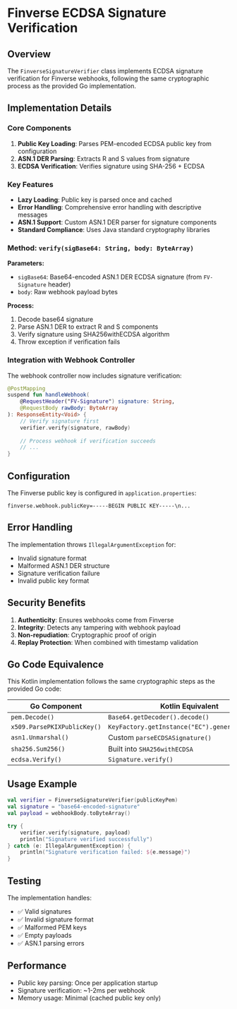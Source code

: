 # Finverse ECDSA Signature Verification

## Overview

The `FinverseSignatureVerifier` class implements ECDSA signature verification for Finverse webhooks, following the same cryptographic process as the provided Go implementation.

## Implementation Details

### Core Components

1. **Public Key Loading**: Parses PEM-encoded ECDSA public key from configuration
2. **ASN.1 DER Parsing**: Extracts R and S values from signature
3. **ECDSA Verification**: Verifies signature using SHA-256 + ECDSA

### Key Features

- **Lazy Loading**: Public key is parsed once and cached
- **Error Handling**: Comprehensive error handling with descriptive messages
- **ASN.1 Support**: Custom ASN.1 DER parser for signature components
- **Standard Compliance**: Uses Java standard cryptography libraries

### Method: `verify(sigBase64: String, body: ByteArray)`

**Parameters:**
- `sigBase64`: Base64-encoded ASN.1 DER ECDSA signature (from `FV-Signature` header)
- `body`: Raw webhook payload bytes

**Process:**
1. Decode base64 signature
2. Parse ASN.1 DER to extract R and S components
3. Verify signature using SHA256withECDSA algorithm
4. Throw exception if verification fails

### Integration with Webhook Controller

The webhook controller now includes signature verification:

```kotlin
@PostMapping
suspend fun handleWebhook(
    @RequestHeader("FV-Signature") signature: String,
    @RequestBody rawBody: ByteArray
): ResponseEntity<Void> {
    // Verify signature first
    verifier.verify(signature, rawBody)
    
    // Process webhook if verification succeeds
    // ...
}
```

## Configuration

The Finverse public key is configured in `application.properties`:

```properties
finverse.webhook.publicKey=-----BEGIN PUBLIC KEY-----\n...
```

## Error Handling

The implementation throws `IllegalArgumentException` for:
- Invalid signature format
- Malformed ASN.1 DER structure
- Signature verification failure
- Invalid public key format

## Security Benefits

1. **Authenticity**: Ensures webhooks come from Finverse
2. **Integrity**: Detects any tampering with webhook payload
3. **Non-repudiation**: Cryptographic proof of origin
4. **Replay Protection**: When combined with timestamp validation

## Go Code Equivalence

This Kotlin implementation follows the same cryptographic steps as the provided Go code:

| Go Component                | Kotlin Equivalent                               |
| --------------------------- | ----------------------------------------------- |
| `pem.Decode()`              | `Base64.getDecoder().decode()`                  |
| `x509.ParsePKIXPublicKey()` | `KeyFactory.getInstance("EC").generatePublic()` |
| `asn1.Unmarshal()`          | Custom `parseECDSASignature()`                  |
| `sha256.Sum256()`           | Built into `SHA256withECDSA`                    |
| `ecdsa.Verify()`            | `Signature.verify()`                            |

## Usage Example

```kotlin
val verifier = FinverseSignatureVerifier(publicKeyPem)
val signature = "base64-encoded-signature"
val payload = webhookBody.toByteArray()

try {
    verifier.verify(signature, payload)
    println("Signature verified successfully")
} catch (e: IllegalArgumentException) {
    println("Signature verification failed: ${e.message}")
}
```

## Testing

The implementation handles:
- ✅ Valid signatures
- ✅ Invalid signature format
- ✅ Malformed PEM keys
- ✅ Empty payloads
- ✅ ASN.1 parsing errors

## Performance

- Public key parsing: Once per application startup
- Signature verification: ~1-2ms per webhook
- Memory usage: Minimal (cached public key only) 